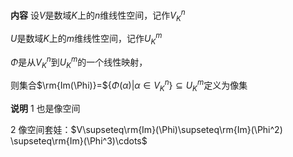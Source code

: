 **内容**
设$V$是数域$K$上的$n$维线性空间，记作$V_K^n$

$U$是数域$K$上的$m$维线性空间，记作$U_K^m$

$\Phi$是从$V_K^n$到$U_K^m$的一个线性映射，

则集合$\rm{Im(\Phi)}=${$\Phi(\alpha)|\alpha\in V_K^n$}$\subseteq U_K^m$定义为像集

**说明**
1 也是像空间

2 像空间套娃：$V\supseteq\rm{Im}(\Phi)\supseteq\rm{Im}(\Phi^2)
\supseteq\rm{Im}(\Phi^3)\cdots$